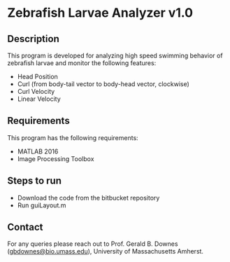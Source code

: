 # Zebrafish Larvae Analyzer v1.0

## Description
This program is developed for analyzing high speed swimming behavior of zebrafish larvae and monitor the following features:

- Head Position
- Curl (from body-tail vector to body-head vector, clockwise)
- Curl Velocity
- Linear Velocity

## Requirements
This program has the following requirements:

- MATLAB 2016
- Image Processing Toolbox

## Steps to run

- Download the code from the bitbucket repository
- Run guiLayout.m

## Contact
For any queries please reach out to Prof. Gerald B. Downes ([gbdownes@bio.umass.edu](mailto:gbdownes@bio.umass.edu)), University of Massachusetts Amherst.